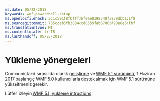 ```yaml
---
ms.date: 05/22/2018
keywords: wmf,powershell,setup
ms.openlocfilehash: 3c1c591f8fbfff3bfeae8398548f2839dbb121f8
ms.sourcegitcommit: 735ccab3fb3834ccd8559fab6700b798e8e5ffbf
ms.translationtype: MT
ms.contentlocale: tr-TR
ms.lasthandoff: 05/25/2018
---
```

# <a name="installation-instructions"></a>Yükleme yönergeleri

Communictaed sırasında olarak [geliştirme](https://blogs.msdn.microsoft.com/powershell/2016/04/06/windows-management-framework-5-0-updates-and-wmf-5-1/) ve [WMF 5.1 sürümünü](https://blogs.msdn.microsoft.com/powershell/2017/03/28/windows-management-framework-wmf-5-1-now-in-microsoft-update-catalog/), 1 Haziran 2017 başlangıç WMF 5.0 kullanıcılarla destek almak için WMF 5.1 sürümüne yükseltmeniz gerekir.

Lütfen izleyin [WMF 5.1, yükleme intructions](..\5.1\install-configure.md) 
